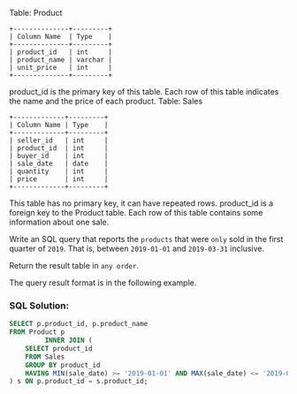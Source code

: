 Table: Product
```
+--------------+---------+
| Column Name  | Type    |
+--------------+---------+
| product_id   | int     |
| product_name | varchar |
| unit_price   | int     |
+--------------+---------+
```
product_id is the primary key of this table.
Each row of this table indicates the name and the price of each product.
Table: Sales
```
+-------------+---------+
| Column Name | Type    |
+-------------+---------+
| seller_id   | int     |
| product_id  | int     |
| buyer_id    | int     |
| sale_date   | date    |
| quantity    | int     |
| price       | int     |
+-------------+---------+
```
This table has no primary key, it can have repeated rows.
product_id is a foreign key to the Product table.
Each row of this table contains some information about one sale.


Write an SQL query that reports the ```products``` that were ```only``` sold in the first quarter of ```2019```. That is, between ```2019-01-01``` and ```2019-03-31``` inclusive.

Return the result table in ```any order```.

The query result format is in the following example.


### SQL Solution:
```sql
SELECT p.product_id, p.product_name
FROM Product p
         INNER JOIN (
    SELECT product_id
    FROM Sales
    GROUP BY product_id
    HAVING MIN(sale_date) >= '2019-01-01' AND MAX(sale_date) <= '2019-03-31'
) s ON p.product_id = s.product_id;
```